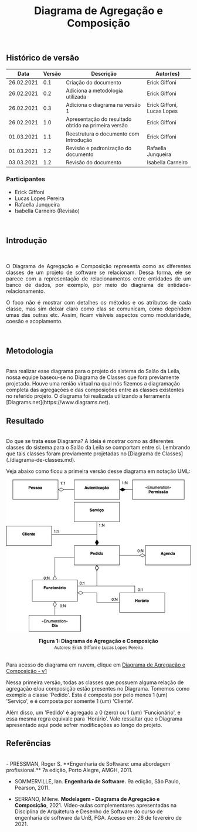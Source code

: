 # <center> Diagrama de Agregação e Composição
<br>

## Histórico de versão
|Data | Versão | Descrição | Autor(es)
| -- | -- | -- | -- |
| 26.02.2021 | 0.1 | Criação do documento | Erick Giffoni|
| 26.02.2021 | 0.2 | Adiciona a metodologia utilizada | Erick Giffoni|
| 26.02.2021 | 0.3 | Adiciona o diagrama na versão 1 | Erick Giffoni, Lucas Lopes|
| 26.02.2021 | 1.0 | Apresentação do resultado obtido na primeira versão| Erick Giffoni|
| 01.03.2021 | 1.1 | Reestrutura o documento com Introdução| Erick Giffoni|
| 01.03.2021 | 1.2 | Revisão e padronização do documento | Rafaella Junqueira |
| 03.03.2021 | 1.2 | Revisão do documento | Isabella Carneiro |

### Participantes

* Erick Giffoni
* Lucas Lopes Pereira
* Rafaella Junqueira 
* Isabella Carneiro (Revisão)
<br>

## Introdução
<div align="justify"><br>

O Diagrama de Agregação e Composição representa como as diferentes classes de um projeto de software se relacionam. Dessa forma, ele se parece com a representação de relacionamentos entre entidades de um banco de dados, por exemplo, por meio do diagrama de entidade-relacionamento.

O foco não é mostrar com detalhes os métodos e os atributos de cada classe, mas sim deixar claro como elas se comunicam, como dependem umas das outras etc. Assim, ficam visíveis aspectos como modularidade, coesão e acoplamento.
</div><br>

## Metodologia
<br>
Para realizar esse diagrama para o projeto do sistema do Salão da Leila, nossa equipe baseou-se no Diagrama de Classes que fora previamente projetado. Houve uma renião virtual na qual nós fizemos a diagramação completa das agregações e das composições entre as classes existentes no referido projeto. O diagrama foi realizada utilizando a ferramenta [Diagrams.net](https://www.diagrams.net).<br>


## Resultado
<br>
Do que se trata esse Diagrama? A ideia é mostrar como as diferentes classes do sistema para o Salão da Leila se comportam entre si. Lembrando que tais classes foram previamente projetadas no [Diagrama de Classes](./diagrama-de-classes.md).

Veja abaixo como ficou a primeira versão desse diagrama em notação UML:
<br>

[<div align="center"><img width="auto" height="auto" src="../../img/modelagem/estatica/agregacao-composicao/diagramaAgregacaoComposicao.jpg"/></div>](../img/modelagem/estatica/agregacao-composicao/diagramaAgregacaoComposicao.jpg)

<figcaption align='center'>
    <b>Figura 1: Diagrama de Agregação e Composição</b>
    <br>
    <small>Autores: Erick Giffoni e Lucas Lopes Pereira</small>
</figcaption>
<br>

Para acesso do diagrama em nuvem, clique em [Diagrama de Agregação e Composição - v1](https://unbbr-my.sharepoint.com/:i:/g/personal/160010900_aluno_unb_br/EcwQ-rqfxWpKpvmscK5laT4BH3og0hySa9Y5mS5UDzF8eg?e=5BK3JS)

Nessa primeira versão, todas as classes que possuem alguma relação de agregação e/ou composição estão presentes no Diagrama. Tomemos como exemplo a classe 'Pedido'. Esta é composta por pelo menos 1 (um) 'Serviço', e é composta por somente 1 (um) 'Cliente'. 

Além disso, um 'Pedido' é agregado a 0 (zero) ou 1 (um) 'Funcionário', e essa mesma regra equivale para 'Horário'. Vale ressaltar que o Diagrama apresentado aqui pode sofrer modificações ao longo do projeto.

## Referências
<br>
- PRESSMAN, Roger S. **Engenharia de Software: uma abordagem profissional.** 7a edição, Porto Alegre, AMGH, 2011.

- SOMMERVILLE, Ian. **Engenharia de Software.** 9a edição, São Paulo, Pearson, 2011.

- SERRANO, Milene. **Modelagem - Diagrama de Agregação e Composição**, 2021. Vídeo-aulas complementares apresentadas na Disciplina de Arquitetura e Desenho de Software do curso de engenharia de software da UnB, FGA. Acesso em: 26 de fevereiro de 2021.

